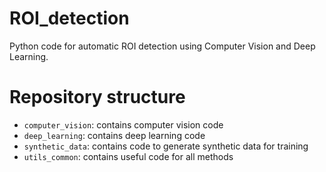# ROI_detection
Python code for automatic ROI detection using Computer Vision and Deep Learning.

# Repository structure
  * `computer_vision`: contains computer vision code
  * `deep_learning`: contains deep learning code
  * `synthetic_data`: contains code to generate synthetic data for training
  * `utils_common`: contains useful code for all methods
